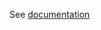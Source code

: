 <!--
Copyright (c) The Kowabunga Project
Apache License, Version 2.0 (see LICENSE or https://www.apache.org/licenses/LICENSE-2.0.txt)
SPDX-License-Identifier: Apache-2.0
-->

See [documentation](https://ansible.kowabunga.cloud/kowabunga/cloud/index.html)
